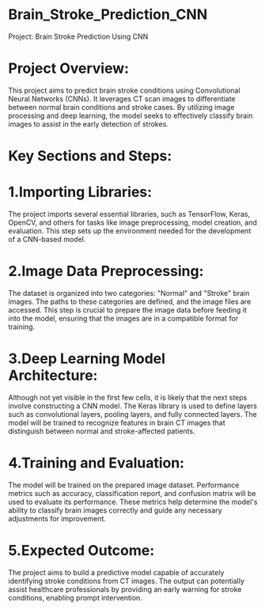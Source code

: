 # Brain_Stroke_Prediction_CNN
Project: Brain Stroke Prediction Using CNN

# Project Overview: 
This project aims to predict brain stroke conditions using Convolutional Neural Networks (CNNs). It leverages CT scan images to differentiate between normal brain conditions and stroke cases. By utilizing image processing and deep learning, the model seeks to effectively classify brain images to assist in the early detection of strokes.

# Key Sections and Steps:

# 1.Importing Libraries: 
The project imports several essential libraries, such as TensorFlow, Keras, OpenCV, and others for tasks like image preprocessing, model creation, and evaluation. This step sets up the environment needed for the development of a CNN-based model.

# 2.Image Data Preprocessing:
The dataset is organized into two categories: "Normal" and "Stroke" brain images.
The paths to these categories are defined, and the image files are accessed.
This step is crucial to prepare the image data before feeding it into the model, ensuring that the images are in a compatible format for training.

# 3.Deep Learning Model Architecture:
Although not yet visible in the first few cells, it is likely that the next steps involve constructing a CNN model. The Keras library is used to define layers such as convolutional layers, pooling layers, and fully connected layers.
The model will be trained to recognize features in brain CT images that distinguish between normal and stroke-affected patients.

# 4.Training and Evaluation:
The model will be trained on the prepared image dataset. Performance metrics such as accuracy, classification report, and confusion matrix will be used to evaluate its performance.
These metrics help determine the model's ability to classify brain images correctly and guide any necessary adjustments for improvement.

# 5.Expected Outcome:
The project aims to build a predictive model capable of accurately identifying stroke conditions from CT images.
The output can potentially assist healthcare professionals by providing an early warning for stroke conditions, enabling prompt intervention.
